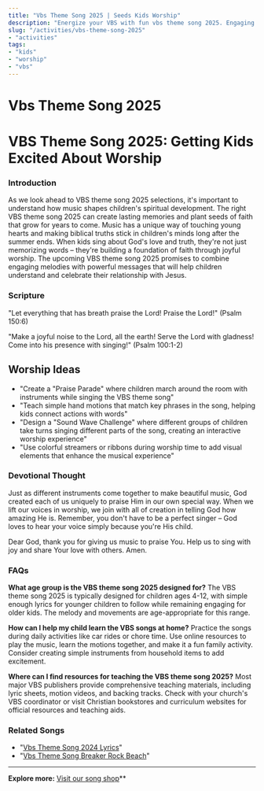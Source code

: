 ```yaml
---
title: "Vbs Theme Song 2025 | Seeds Kids Worship"
description: "Energize your VBS with fun vbs theme song 2025. Engaging worship music and activities for summer children's ministry."
slug: "/activities/vbs-theme-song-2025"
- "activities"
tags:
- "kids"
- "worship"
- "vbs"
---
```


# Vbs Theme Song 2025

# VBS Theme Song 2025: Getting Kids Excited About Worship

### Introduction
As we look ahead to VBS theme song 2025 selections, it's important to understand how music shapes children's spiritual development. The right VBS theme song 2025 can create lasting memories and plant seeds of faith that grow for years to come. Music has a unique way of touching young hearts and making biblical truths stick in children's minds long after the summer ends. When kids sing about God's love and truth, they're not just memorizing words – they're building a foundation of faith through joyful worship. The upcoming VBS theme song 2025 promises to combine engaging melodies with powerful messages that will help children understand and celebrate their relationship with Jesus.

### Scripture
"Let everything that has breath praise the Lord! Praise the Lord!" (Psalm 150:6)

"Make a joyful noise to the Lord, all the earth! Serve the Lord with gladness! Come into his presence with singing!" (Psalm 100:1-2)

## Worship Ideas
- "Create a "Praise Parade" where children march around the room with instruments while singing the VBS theme song"
- "Teach simple hand motions that match key phrases in the song, helping kids connect actions with words"
- "Design a "Sound Wave Challenge" where different groups of children take turns singing different parts of the song, creating an interactive worship experience"
- "Use colorful streamers or ribbons during worship time to add visual elements that enhance the musical experience"

### Devotional Thought
Just as different instruments come together to make beautiful music, God created each of us uniquely to praise Him in our own special way. When we lift our voices in worship, we join with all of creation in telling God how amazing He is. Remember, you don't have to be a perfect singer – God loves to hear your voice simply because you're His child.

Dear God, thank you for giving us music to praise You. Help us to sing with joy and share Your love with others. Amen.

### FAQs

**What age group is the VBS theme song 2025 designed for?**
The VBS theme song 2025 is typically designed for children ages 4-12, with simple enough lyrics for younger children to follow while remaining engaging for older kids. The melody and movements are age-appropriate for this range.

**How can I help my child learn the VBS songs at home?**
Practice the songs during daily activities like car rides or chore time. Use online resources to play the music, learn the motions together, and make it a fun family activity. Consider creating simple instruments from household items to add excitement.

**Where can I find resources for teaching the VBS theme song 2025?**
Most major VBS publishers provide comprehensive teaching materials, including lyric sheets, motion videos, and backing tracks. Check with your church's VBS coordinator or visit Christian bookstores and curriculum websites for official resources and teaching aids.

### Related Songs

- "[Vbs Theme Song 2024 Lyrics](/activities/vbs-theme-song-2024-lyrics/)"
- "[Vbs Theme Song Breaker Rock Beach](/activities/vbs-theme-song-breaker-rock-beach/)"

---

**Explore more:** [Visit our song shop](https://seedskidsworship.com/shop)**

<!-- Schema Markup -->
<script type="application/ld+json">
{
  "@context": "https://schema.org",
  "@type": "MusicRecording",
  "name": "Vbs Theme Song 2025",
  "byArtist": {
    "@type": "MusicGroup",
    "name": "Seeds Kids Worship"
  },
  "isFamilyFriendly": true,
  "url": "https://seedskidsworship.com/activities/vbs-theme-song-2025/"
}
</script>
